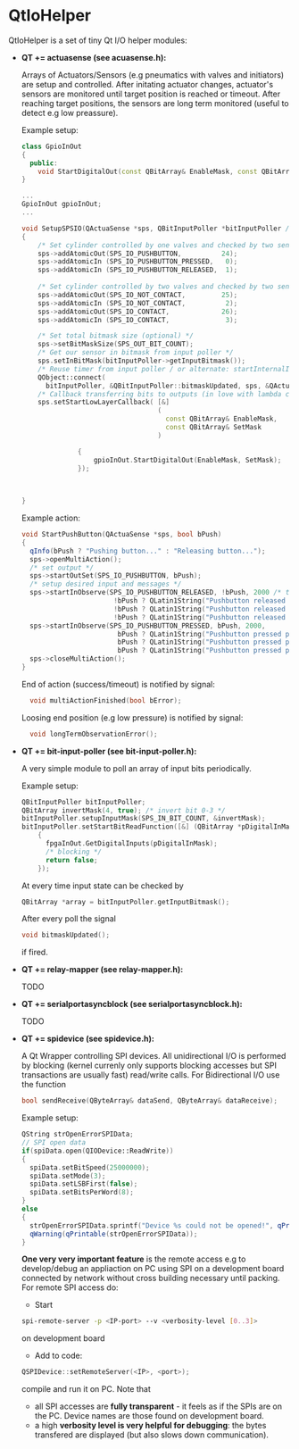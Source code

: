 QtIoHelper
============

QtIoHelper is a set of tiny Qt I/O helper modules:

* **QT += actuasense (see acuasense.h):**

  Arrays of Actuators/Sensors (e.g pneumatics with valves and initiators) are setup and controlled. After initating actuator changes, actuator's sensors are monitored until target position is reached or timeout. After reaching target positions, the sensors are long term monitored (useful to detect e.g low preassure).

  Example setup:
  ```cpp
  class GpioInOut
  {
    public:
      void StartDigitalOut(const QBitArray& EnableMask, const QBitArray& SetMask);
  }
  
  ...
  GpioInOut gpioInOut;
  ...
  
  void SetupSPSIO(QActuaSense *sps, QBitInputPoller *bitInputPoller /* see below */)
  {
      /* Set cylinder controlled by one valves and checked by two sensors */
      sps->addAtomicOut(SPS_IO_PUSHBUTTON,          24);
      sps->addAtomicIn (SPS_IO_PUSHBUTTON_PRESSED,   0);
      sps->addAtomicIn (SPS_IO_PUSHBUTTON_RELEASED,  1);
      
      /* Set cylinder controlled by two valves and checked by two sensors */
      sps->addAtomicOut(SPS_IO_NOT_CONTACT,         25);
      sps->addAtomicIn (SPS_IO_NOT_CONTACT,          2);
      sps->addAtomicOut(SPS_IO_CONTACT,             26);
      sps->addAtomicIn (SPS_IO_CONTACT,              3);

      /* Set total bitmask size (optional) */
      sps->setBitMaskSize(SPS_OUT_BIT_COUNT);
      /* Get our sensor in bitmask from input poller */
      sps.setInBitMask(bitInputPoller->getInputBitmask());
      /* Reuse timer from input poller / or alternate: startInternalInputPoll(int milliSeconds); */
      QObject::connect(
        bitInputPoller, &QBitInputPoller::bitmaskUpdated, sps, &QActuaSense::onPollTimer);
      /* Callback transferring bits to outputs (in love with lambda callbacks :) */
      sps.setStartLowLayerCallback( [&]
                                    (
                                      const QBitArray& EnableMask,
                                      const QBitArray& SetMask
                                    )

                {
                    gpioInOut.StartDigitalOut(EnableMask, SetMask);
                });

      
      
  }
  ```
  
  Example action:
  ```cpp
  void StartPushButton(QActuaSense *sps, bool bPush)
  {
    qInfo(bPush ? "Pushing button..." : "Releasing button...");
    sps->openMultiAction();
    /* set output */
    sps->startOutSet(SPS_IO_PUSHBUTTON, bPush);
    /* setup desired input and messages */
    sps->startInObserve(SPS_IO_PUSHBUTTON_RELEASED, !bPush, 2000 /* timeoutMs */,
                         !bPush ? QLatin1String("Pushbutton released position was reached successful") : QString(),
                         !bPush ? QLatin1String("Pushbutton released position was not reached!") : QString(),
                         !bPush ? QLatin1String("Pushbutton released position got lost!") : QString());
    sps->startInObserve(SPS_IO_PUSHBUTTON_PRESSED, bPush, 2000,
                          bPush ? QLatin1String("Pushbutton pressed position was reached successful") : QString(),
                          bPush ? QLatin1String("Pushbutton pressed position was not reached!") : QString(),
                          bPush ? QLatin1String("Pushbutton pressed position got lost!") : QString());
    sps->closeMultiAction();
  }
  ```
  
  End of action (success/timeout) is notified by signal:
  ```cpp
    void multiActionFinished(bool bError);
  ```
  
  Loosing end position (e.g low pressure) is notified by signal:
  ```cpp
    void longTermObservationError();
  ```
  
* **QT += bit-input-poller (see bit-input-poller.h):**

  A very simple module to poll an array of input bits periodically.

  Example setup:
  ```cpp
  QBitInputPoller bitInputPoller;
  QBitArray invertMask(4, true); /* invert bit 0-3 */
  bitInputPoller.setupInputMask(SPS_IN_BIT_COUNT, &invertMask);
  bitInputPoller.setStartBitReadFunction([&] (QBitArray *pDigitalInMask)
      {
        fpgaInOut.GetDigitalInputs(pDigitalInMask);
        /* blocking */
        return false;
      });
  ```
  
  At every time input state can be checked by
  ```cpp
  QBitArray *array = bitInputPoller.getInputBitmask();
  ```
  
  After every poll the signal
  ```cpp
  void bitmaskUpdated();
  ```
  if fired.

* **QT += relay-mapper (see relay-mapper.h):**

  TODO

* **QT += serialportasyncblock (see serialportasyncblock.h):**

  TODO
  
* **QT += spidevice (see spidevice.h):**

  A Qt Wrapper controlling SPI devices. All unidirectional I/O is performed by blocking (kernel currenly only supports blocking accesses but SPI transactions are usually fast) read/write calls. For Bidirectional I/O use the function
  
  ```cpp
  bool sendReceive(QByteArray& dataSend, QByteArray& dataReceive);
  ```
  
  Example setup:
  
  ```cpp
  QString strOpenErrorSPIData;
  // SPI open data
  if(spiData.open(QIODevice::ReadWrite))
  {
    spiData.setBitSpeed(25000000);
    spiData.setMode(3);
    spiData.setLSBFirst(false);
    spiData.setBitsPerWord(8);
  }
  else
  {
    strOpenErrorSPIData.sprintf("Device %s could not be opened!", qPrintable(spiData.fileName()));
    qWarning(qPrintable(strOpenErrorSPIData));
  }
  ```
  **One very very important feature** is the remote access e.g to develop/debug an appliaction on PC using SPI on a development board connected by network without cross building necessary until packing. For remote SPI access do:
  
  * Start
  ```sh
  spi-remote-server -p <IP-port> --v <verbosity-level [0..3]>
  ```
    on development board
  
  * Add to code:
  ```cpp
  QSPIDevice::setRemoteServer(<IP>, <port>);
  ```
    compile and run it on PC. Note that
    
    * all SPI accesses are **fully transparent** - it feels as if the SPIs are on the PC. Device names are those found on development board.
    * a high **verbosity level is very helpful for debugging**: the bytes transfered are displayed (but also slows down communication).


